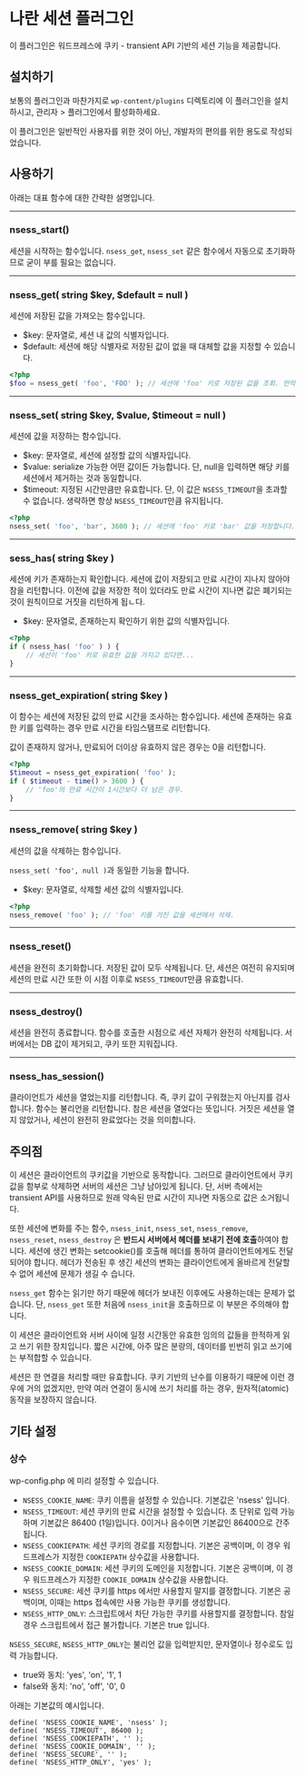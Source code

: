# 나란 세션 플러그인

이 플러그인은 워드프레스에 쿠키 - transient API 기반의 세션 기능을 제공합니다.


## 설치하기

보통의 플러그인과 마찬가지로 `wp-content/plugins` 디렉토리에 이 플러그인을 설치하시고, 관리자 > 플러그인에서 활성화하세요.

이 플러그인은 일반적인 사용자를 위한 것이 아닌, 개발자의 편의를 위한 용도로 작성되었습니다.



## 사용하기

아래는 대표 함수에 대한 간략한 설명입니다. 

---

### nsess_start()
세션을 시작하는 함수입니다. `nsess_get`, `nsess_set` 같은 함수에서 자동으로 초기화하므로 굳이 부를 필요는 없습니다.

---

### nsess_get( string $key, $default = null )
세션에 저장된 값을 가져오는 함수입니다.

* $key: 문자열로, 세션 내 값의 식별자입니다.
* $default: 세션에 해당 식별자로 저장된 값이 없을 때 대체할 값을 지정할 수 있습니다.

```php
<?php
$foo = nsess_get( 'foo', 'FOO' ); // 세션에 'foo' 키로 저장된 값을 조회. 만약 키가 없다면 'FOO'를 리턴. 
```

---

### nsess_set( string $key, $value, $timeout = null )
세션에 값을 저장하는 함수입니다.

* $key: 문자열로, 세션에 설정할 값의 식별자입니다.
* $value: serialize 가능한 어떤 값이든 가능합니다. 단, null을 입력하면 해당 키를 세션에서 제거하는 것과 동일합니다.
* $timeout: 지정된 시간만큼만 유효합니다. 단, 이 값은 `NSESS_TIMEOUT`을 초과할 수 없습니다. 생략하면 항상 `NSESS_TIMEOUT`만큼 유지됩니다.

```php
<?php
nsess_set( 'foo', 'bar', 3600 ); // 세션에 'foo' 키로 'bar' 값을 저장합니다. 단, 이 값은 앞으로 3600초동안만 유지됩니다.
```

---

### sess_has( string $key )
세션에 키가 존재하는지 확인합니다. 세션에 값이 저장되고 만료 시간이 지나지 않아야 참을 리턴합니다.
이전에 값을 저장한 적이 있더라도 만료 시간이 지나면 값은 폐기되는 것이 원칙이므로 거짓을 리턴하게 됩ㄴ다.

* $key: 문자열로, 존재하는지 확인하기 위한 값의 식별자입니다.

```php
<?php
if ( nsess_has( 'foo' ) ) {
    // 세션이 'foo' 키로 유효한 값을 가지고 있다면... 
}
```

---

### nsess_get_expiration( string $key )
이 함수는 세션에 저장된 값의 만료 시간을 조사하는 함수입니다.
세션에 존재하는 유효한 키를 입력하는 경우 만료 시간을 타임스탬프로 리턴합니다.

값이 존재하지 않거나, 만료되어 더이상 유효하지 않은 경우는 0을 리턴합니다.

```php
<?php
$timeout = nsess_get_expiration( 'foo' ); 
if ( $timeout - time() > 3600 ) {
    // 'foo'의 만료 시간이 1시간보다 더 남은 경우.
}
```

---

### nsess_remove( string $key )
세션의 값을 삭제하는 함수입니다.

`nsess_set( 'foo', null )`과 동일한 기능을 합니다.

* $key: 문자열로, 삭제할 세션 값의 식별자입니다.

```php
<?php
nsess_remove( 'foo' ); // 'foo' 키를 가진 값을 세션에서 삭제.
```

---

### nsess_reset()
세션을 완전히 초기화합니다. 저장된 값이 모두 삭제됩니다.
단, 세션은 여전히 유지되며 세션의 만료 시간 또한 이 시점 이후로 `NSESS_TIMEOUT`만큼 유효합니다.

---

### nsess_destroy()
세션을 완전히 종료합니다. 함수를 호출한 시점으로 세션 자체가 완전히 삭제됩니다.
서버에서는 DB 값이 제거되고, 쿠키 또한 지워집니다.

---

### nsess_has_session()
클라이언트가 세션을 열었는지를 리턴합니다. 즉, 쿠키 값이 구워졌는지 아닌지를 검사합니다. 
함수는 불리언을 리턴합니다. 참은 세션을 열었다는 뜻입니다. 거짓은 세션을 열지 않았거나, 세션이 완전히 완료었다는 것을 의미합니다.



## 주의점 
이 세션은 클라이언트의 쿠키값을 기반으로 동작합니다. 그러므로 클라이언트에서 쿠키 값을 함부로 삭제하면 서버의 세션은 그냥 남아있게 됩니다.
단, 서버 측에서는 transient API를 사용하므로 원래 약속된 만료 시간이 지나면 자동으로 값은 소거됩니다.

또한 세션에 변화를 주는 함수, `nsess_init`, `nsess_set`, `nsess_remove`, `nsess_reset`, `nsess_destroy` 은 
**반드시 서버에서 헤더를 보내기 전에 호출**하여야 합니다. 세션에 생긴 변화는 setcookie()를 호출해 헤더를 통하여 클라이언트에게도 
전달되어야 합니다. 헤더가 전송된 후 생긴 세션의 변화는 클라이언트에게 올바르게 전달할 수 없어 세션에 문제가 생길 수 습니다. 

`nsess_get` 함수는 읽기만 하기 때문에 헤더가 보내진 이후에도 사용하는데는 문제가 없습니다.
단, `nsess_get` 또한 처음에 `nsess_init`을 호출하므로 이 부분은 주의해야 합니다.

이 세션은 클라이언트와 서버 사이에 일정 시간동안 유효한 임의의 값들을 한적하게 읽고 쓰기 위한 장치입니다.
짧은 시간에, 아주 많은 분량의, 데이터를 빈번히 읽고 쓰기에는 부적합할 수 있습니다.

세션은 한 연결을 처리할 때만 유효합니다. 쿠키 기반의 난수를 이용하기 때문에 이런 경우에 거의 없겠지만,
만약 여러 연결이 동시에 쓰기 처리를 하는 경우, 원자적(atomic) 동작을 보장하지 않습니다.


## 기타 설정

### 상수
wp-config.php 에 미리 설정할 수 있습니다.

* `NSESS_COOKIE_NAME`: 쿠키 이름을 설정할 수 있습니다. 기본값은 'nsess' 입니다.
* `NSESS_TIMEOUT`: 세션 쿠키의 만료 시간을 설정할 수 있습니다. 초 단위로 입력 가능하며 기본값은 86400 (1일)입니다. 0이거나 음수이면 기본값인 86400으로 간주됩니다.
* `NSESS_COOKIEPATH`: 세션 쿠키의 경로를 지정합니다. 기본은 공백이며, 이 경우 워드프레스가 지정한 `COOKIEPATH` 상수값을 사용합니다.
* `NSESS_COOKIE_DOMAIN`: 세션 쿠키의 도메인을 지정합니다. 기본은 공백이며, 이 경우 워드프레스가 지정한 `COOKIE_DOMAIN` 상수값을 사용합니다.
* `NSESS_SECURE`: 세션 쿠키를 https 에서만 사용할지 말지를 결정합니다. 기본은 공백이며, 이때는 https 접속에만 사용 가능한 쿠키를 생성합니다. 
* `NSESS_HTTP_ONLY`: 스크립트에서 차단 가능한 쿠키를 사용할지를 결정합니다. 참일 경우 스크립트에서 접근 불가합니다. 기본은 true 입니다. 

`NSESS_SECURE`, `NSESS_HTTP_ONLY`는 불리언 값을 입력받지만, 문자열이나 정수로도 입력 가능합니다.
* true와 동치: 'yes', 'on', '1', 1
* false와 동치: 'no', 'off', '0', 0

아래는 기본값의 예시입니다.
```
define( 'NSESS_COOKIE_NAME', 'nsess' );
define( 'NSESS_TIMEOUT', 86400 );
define( 'NSESS_COOKIEPATH', '' );
define( 'NSESS_COOKIE_DOMAIN', '' );
define( 'NSESS_SECURE', '' );
define( 'NSESS_HTTP_ONLY', 'yes' );
```

